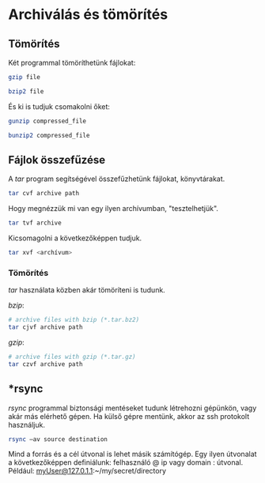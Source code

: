 # Archiválás és tömörítés

## Tömörítés
Két programmal tömöríthetünk fájlokat:
```bash
gzip file 

bzip2 file
```

És ki is tudjuk csomakolni őket:
```bash
gunzip compressed_file

bunzip2 compressed_file
```

## Fájlok összefűzése

A *tar* program segítségével összefűzhetünk fájlokat, könyvtárakat.
```bash
tar cvf archive path
```

Hogy megnézzük mi van egy ilyen archívumban, "tesztelhetjük".
```bash
tar tvf archive
```

Kicsomagolni a következőképpen tudjuk.
```bash
tar xvf <archívum>
```

### Tömörítés

*tar* használata közben akár tömöríteni is tudunk.

*bzip*:
```bash
# archive files with bzip (*.tar.bz2)
tar cjvf archive path
```

*gzip*:
```bash
# archive files with gzip (*.tar.gz)
tar czvf archive path
```

## *rsync
*rsync* programmal biztonsági mentéseket tudunk létrehozni gépünkön, vagy akár más elérhető gépen.
Ha külső gépre mentünk, akkor az ssh protokolt használjuk.

```bash
rsync –av source destination
```
Mind a forrás és a cél útvonal is lehet másik számítógép.
Egy ilyen útvonalat a következőképpen definiálunk: felhasználó @ ip vagy domain : útvonal.
Például: myUser@127.0.1.1:~/my/secret/directory

